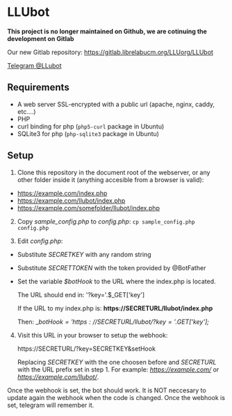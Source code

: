 # LLUbot


**This project is no longer maintained on Github, we are cotinuing the development on Gitlab**

Our new Gitlab repository:
https://gitlab.librelabucm.org/LLUorg/LLUbot



[Telegram @LLubot](https://telegram.me/llubot)

## Requirements
 * A web server SSL-encrypted with a public url (apache, nginx, caddy, etc....)
 * PHP
 * curl binding for php (`php5-curl` package in Ubuntu)
 * SQLite3 for php (`php-sqlite3` package in Ubuntu)

## Setup

 1. Clone this repository in the document root of the webserver, or any other folder inside it (anything accesible from a browser is valid):
   * https://example.com/index.php
   * https://example.com/llubot/index.php
   * https://example.com/somefolder/llubot/index.php

 2. Copy _sample_config.php_ to _config.php_: `cp sample_config.php config.php`

 3. Edit _config.php_:
   * Substitute _SECRETKEY_ with any random string
   * Substitute _SECRETTOKEN_ with the token provided by @BotFather
   * Set the variable _$botHook_ to the URL where the index.php is located.

       The URL should end in: '?key='.$_GET['key']

       If the URL to my index.php is: __https://SECRETURL/llubot/index.php__

       Then: __$botHook = 'https://SECRETURL/llubot/?key='.$_GET['key'];__

 4. Visit this URL in your browser to setup the webhook:

    https://SECRETURL/?key=SECRETKEY&setHook

    Replacing _SECRETKEY_ with the one choosen before and _SECRETURL_ with the URL prefix set in step 1. For example: _https://example.com/_ or _https://example.com/llubot/_.

Once the webhook is set, the bot should work. It is NOT neccesary to update again the webhook when the code is changed. Once the webhook is set, telegram will remember it.
